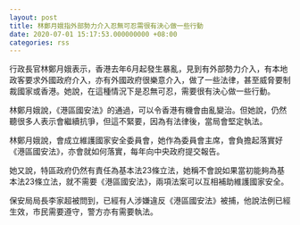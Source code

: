 ```yaml
---
layout: post
title: 林鄭月娥指外部勢力介入忍無可忍需很有決心做一些行動
date: 2020-07-01 15:17:53.000000000 +08:00
categories: rss
---
```


行政長官林鄭月娥表示，香港去年6月起發生暴亂，見到有外部勢力介入，有本地政客要求外國政府介入，亦有外國政府很樂意介入，做了一些法律，甚至威脅要制裁國家或香港。她說，在這種情況下是忍無可忍，需要很有決心做一些行動。

林鄭月娥說，《港區國安法》的通過，可以令香港有機會由亂變治。但她說，仍然聽很多人表示會繼續抗爭，但這不緊要，因為有法律後，當局會堅定執法。

林鄭月娥說，會成立維護國家安全委員會，她作為委員會主席，會負擔起落實好《港區國安法》，亦會就如何落實，每年向中央政府提交報告。

她又說，特區政府仍然有責任為基本法23條立法，她稱不會說如果當初能夠為基本法23條立法，就不需要《港區國安法》，兩項法案可以互相補助維護國家安全。

保安局局長李家超被問到，已經有人涉嫌違反《港區國安法》被捕，他說法例已經生效，市民需要遵守，警方亦有需要執法。

